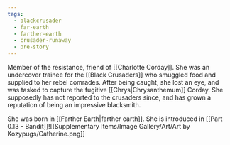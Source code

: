 ```yaml
---
tags:
  - blackcrusader
  - far-earth
  - farther-earth
  - crusader-runaway
  - pre-story
---
```

Member of the resistance, friend of [[Charlotte Corday]]. She was an undercover trainee for the [[Black Crusaders]] who smuggled food and supplied to her rebel comrades. After being caught, she lost an eye, and was tasked to capture the fugitive [[Chrys|Chrysanthemum]] Corday. She supposedly has not reported to the crusaders since, and has grown a reputation of being an impressive blacksmith. 

She was born in [[Farther Earth|farther earth]]. She is introduced in [[Part 0.13 - Bandit]]![[Supplementary Items/Image Gallery/Art/Art by Kozypugs/Catherine.png]]
